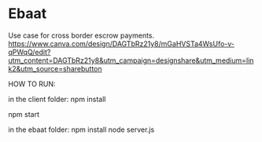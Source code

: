 # Ebaat

Use case for cross border escrow payments.
https://www.canva.com/design/DAGTbRz21y8/mGaHVSTa4WsUfo-v-qPWqQ/edit?utm_content=DAGTbRz21y8&utm_campaign=designshare&utm_medium=link2&utm_source=sharebutton

HOW TO RUN:

in the client folder:
npm install

npm start


in the ebaat folder:
npm install
node server.js
